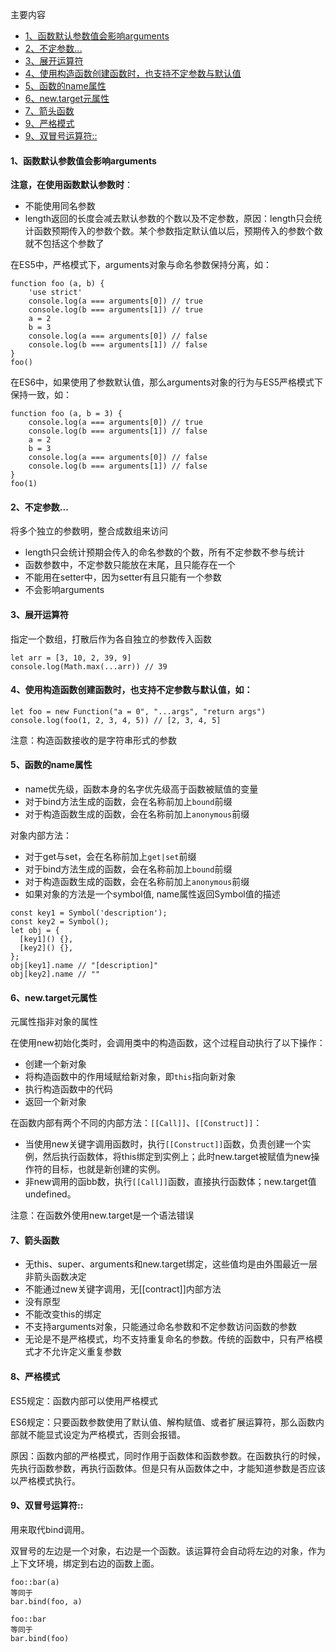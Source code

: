 主要内容
- [1、函数默认参数值会影响arguments](#function1)
- [2、不定参数...](#function2)
- [3、展开运算符](#function3)
- [4、使用构造函数创建函数时，也支持不定参数与默认值](#function4)
- [5、函数的name属性](#function5)
- [6、new.target元属性](#function6)
- [7、箭头函数](#function7)
- [9、严格模式](#function8)
- [9、双冒号运算符::](#function9)

#### <a name="function1"></a>1、函数默认参数值会影响arguments
**注意，在使用函数默认参数时**：
- 不能使用同名参数
- length返回的长度会减去默认参数的个数以及不定参数，原因：length只会统计函数预期传入的参数个数。某个参数指定默认值以后，预期传入的参数个数就不包括这个参数了


在ES5中，严格模式下，arguments对象与命名参数保持分离，如：
```
function foo (a, b) {
    'use strict'
    console.log(a === arguments[0]) // true
    console.log(b === arguments[1]) // true
    a = 2
    b = 3
    console.log(a === arguments[0]) // false
    console.log(b === arguments[1]) // false
}
foo()
```
在ES6中，如果使用了参数默认值，那么arguments对象的行为与ES5严格模式下保持一致，如：
```
function foo (a, b = 3) {
    console.log(a === arguments[0]) // true
    console.log(b === arguments[1]) // false
    a = 2
    b = 3
    console.log(a === arguments[0]) // false
    console.log(b === arguments[1]) // false
}
foo(1)
```

#### <a name="function2"></a>2、不定参数...
将多个独立的参数明，整合成数组来访问
- length只会统计预期会传入的命名参数的个数，所有不定参数不参与统计
- 函数参数中，不定参数只能放在末尾，且只能存在一个
- 不能用在setter中，因为setter有且只能有一个参数
- 不会影响arguments

#### <a name="function3"></a>3、展开运算符
指定一个数组，打散后作为各自独立的参数传入函数
```
let arr = [3, 10, 2, 39, 9]
console.log(Math.max(...arr)) // 39
```

#### <a name="function4"></a>4、使用构造函数创建函数时，也支持不定参数与默认值，如：
```
let foo = new Function("a = 0", "...args", "return args")
console.log(foo(1, 2, 3, 4, 5)) // [2, 3, 4, 5]
```
注意：构造函数接收的是字符串形式的参数

#### <a name="function5"></a>5、函数的name属性
- name优先级，函数本身的名字优先级高于函数被赋值的变量
- 对于bind方法生成的函数，会在名称前加上`bound`前缀
- 对于构造函数生成的函数，会在名称前加上`anonymous`前缀

对象内部方法：
- 对于get与set，会在名称前加上`get|set`前缀
- 对于bind方法生成的函数，会在名称前加上`bound`前缀
- 对于构造函数生成的函数，会在名称前加上`anonymous`前缀
- 如果对象的方法是一个symbol值, name属性返回Symbol值的描述

```
const key1 = Symbol('description');
const key2 = Symbol();
let obj = {
  [key1]() {},
  [key2]() {},
};
obj[key1].name // "[description]"
obj[key2].name // ""
```

#### <a name="function6"></a>6、new.target元属性
元属性指非对象的属性

在使用new初始化类时，会调用类中的构造函数，这个过程自动执行了以下操作：
- 创建一个新对象
- 将构造函数中的作用域赋给新对象，即`this`指向新对象
- 执行构造函数中的代码
- 返回一个新对象

在函数内部有两个不同的内部方法：`[[Call]]`、`[[Construct]]`：
- 当使用new关键字调用函数时，执行`[[Construct]]`函数，负责创建一个实例，然后执行函数体，将this绑定到实例上；此时new.target被赋值为new操作符的目标，也就是新创建的实例。
- 非new调用的函bb数，执行`[[Call]]`函数，直接执行函数体；new.target值undefined。

注意：在函数外使用new.target是一个语法错误

#### <a name="function7"></a>7、箭头函数
- 无this、super、arguments和new.target绑定，这些值均是由外围最近一层非箭头函数决定
- 不能通过new关键字调用，无[[contract]]内部方法
- 没有原型
- 不能改变this的绑定
- 不支持arguments对象，只能通过命名参数和不定参数访问函数的参数
- 无论是不是严格模式，均不支持重复命名的参数。传统的函数中，只有严格模式才不允许定义重复参数

#### <a name="function8"></a>8、严格模式
ES5规定：函数内部可以使用严格模式

ES6规定：只要函数参数使用了默认值、解构赋值、或者扩展运算符，那么函数内部就不能显式设定为严格模式，否则会报错。

原因：函数内部的严格模式，同时作用于函数体和函数参数。在函数执行的时候，先执行函数参数，再执行函数体。但是只有从函数体之中，才能知道参数是否应该以严格模式执行。

#### <a name="function9"></a>9、双冒号运算符::
用来取代bind调用。

双冒号的左边是一个对象，右边是一个函数。该运算符会自动将左边的对象，作为上下文环境，绑定到右边的函数上面。

```
foo::bar(a)
等同于
bar.bind(foo, a)

foo::bar
等同于
bar.bind(foo)
```